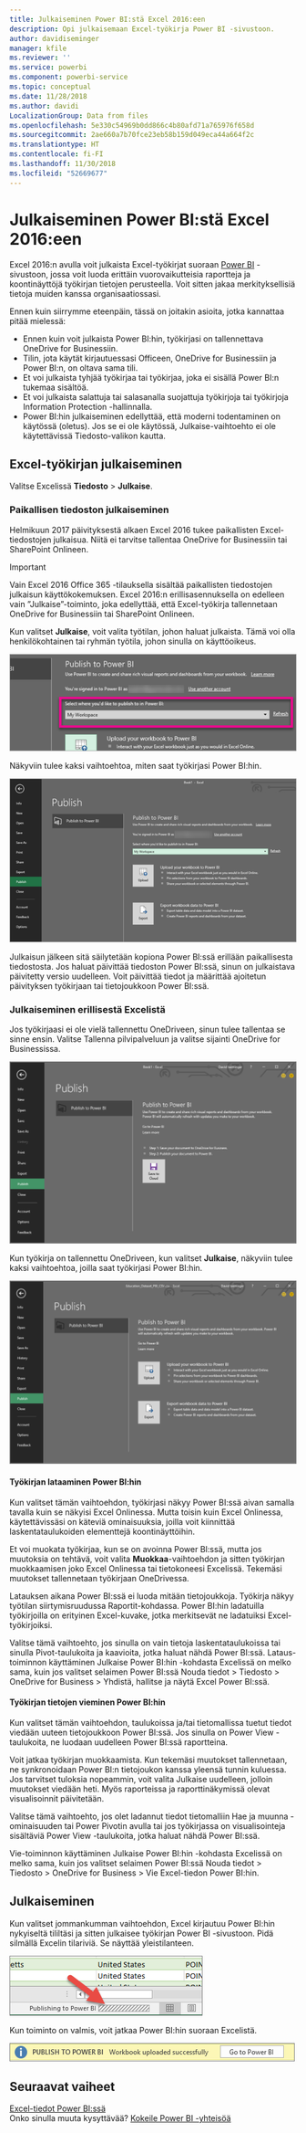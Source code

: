 ```yaml
---
title: Julkaiseminen Power BI:stä Excel 2016:een
description: Opi julkaisemaan Excel-työkirja Power BI -sivustoon.
author: davidiseminger
manager: kfile
ms.reviewer: ''
ms.service: powerbi
ms.component: powerbi-service
ms.topic: conceptual
ms.date: 11/28/2018
ms.author: davidi
LocalizationGroup: Data from files
ms.openlocfilehash: 5e330c54969b0dd866c4b80afd71a765976f658d
ms.sourcegitcommit: 2ae660a7b70fce23eb58b159d049eca44a664f2c
ms.translationtype: HT
ms.contentlocale: fi-FI
ms.lasthandoff: 11/30/2018
ms.locfileid: "52669677"
---
```

# <a name="publish-to-power-bi-from-excel-2016"></a>Julkaiseminen Power BI:stä Excel 2016:een
Excel 2016:n avulla voit julkaista Excel-työkirjat suoraan [Power BI](https://powerbi.microsoft.com) -sivustoon, jossa voit luoda erittäin vuorovaikutteisia raportteja ja koontinäyttöjä työkirjan tietojen perusteella. Voit sitten jakaa merkityksellisiä tietoja muiden kanssa organisaatiossasi.

Ennen kuin siirrymme eteenpäin, tässä on joitakin asioita, jotka kannattaa pitää mielessä:

* Ennen kuin voit julkaista Power BI:hin, työkirjasi on tallennettava OneDrive for Businessiin.
* Tilin, jota käytät kirjautuessasi Officeen, OneDrive for Businessiin ja Power BI:n, on oltava sama tili.
* Et voi julkaista tyhjää työkirjaa tai työkirjaa, joka ei sisällä Power BI:n tukemaa sisältöä.
* Et voi julkaista salattuja tai salasanalla suojattuja työkirjoja tai työkirjoja Information Protection -hallinnalla.
* Power BI:hin julkaiseminen edellyttää, että moderni todentaminen on käytössä (oletus). Jos se ei ole käytössä, Julkaise-vaihtoehto ei ole käytettävissä Tiedosto-valikon kautta.

## <a name="to-publish-your-excel-workbook"></a>Excel-työkirjan julkaiseminen
Valitse Excelissä **Tiedosto** > **Julkaise**.

### <a name="local-file-publishing"></a>Paikallisen tiedoston julkaiseminen
Helmikuun 2017 päivityksestä alkaen Excel 2016 tukee paikallisten Excel-tiedostojen julkaisua. Niitä ei tarvitse tallentaa OneDrive for Businessiin tai SharePoint Onlineen.

> [!IMPORTANT]
> Vain Excel 2016 Office 365 -tilauksella sisältää paikallisten tiedostojen julkaisun käyttökokemuksen. Excel 2016:n erillisasennuksella on edelleen vain ”Julkaise”-toiminto, joka edellyttää, että Excel-työkirja tallennetaan OneDrive for Businessiin tai SharePoint Onlineen.
> 
> 

Kun valitset **Julkaise**, voit valita työtilan, johon haluat julkaista. Tämä voi olla henkilökohtainen tai ryhmän työtila, johon sinulla on käyttöoikeus.

![](media/service-publish-from-excel/pbi_choose_workspace.png)

Näkyviin tulee kaksi vaihtoehtoa, miten saat työkirjasi Power BI:hin.

![](media/service-publish-from-excel/pbi_uploadexport3.png)

Julkaisun jälkeen sitä säilytetään kopiona Power BI:ssä erillään paikallisesta tiedostosta. Jos haluat päivittää tiedoston Power BI:ssä, sinun on julkaistava päivitetty versio uudelleen. Voit päivittää tiedot ja määrittää ajoitetun päivityksen työkirjaan tai tietojoukkoon Power BI:ssä.

### <a name="publishing-from-excel-standalone"></a>Julkaiseminen erillisestä Excelistä
Jos työkirjaasi ei ole vielä tallennettu OneDriveen, sinun tulee tallentaa se sinne ensin. Valitse Tallenna pilvipalveluun ja valitse sijainti OneDrive for Businessissa.

![](media/service-publish-from-excel/pbi_savetoonedrive2.png)

Kun työkirja on tallennettu OneDriveen, kun valitset **Julkaise**, näkyviin tulee kaksi vaihtoehtoa, joilla saat työkirjasi Power BI:hin.

![](media/service-publish-from-excel/pbi_uploadexport2.png)

#### <a name="upload-your-workbook-to-power-bi"></a>Työkirjan lataaminen Power BI:hin
Kun valitset tämän vaihtoehdon, työkirjasi näkyy Power BI:ssä aivan samalla tavalla kuin se näkyisi Excel Onlinessa. Mutta toisin kuin Excel Onlinessa, käytettävissäsi on käteviä ominaisuuksia, joilla voit kiinnittää laskentataulukoiden elementtejä koontinäyttöihin.

Et voi muokata työkirjaa, kun se on avoinna Power BI:ssä, mutta jos muutoksia on tehtävä, voit valita **Muokkaa**-vaihtoehdon ja sitten työkirjan muokkaamisen joko Excel Onlinessa tai tietokoneesi Excelissä. Tekemäsi muutokset tallennetaan työkirjaan OneDrivessa.

Latauksen aikana Power BI:ssä ei luoda mitään tietojoukkoja. Työkirja näkyy työtilan siirtymisruudussa Raportit-kohdassa. Power BI:hin ladatuilla työkirjoilla on erityinen Excel-kuvake, jotka merkitsevät ne ladatuiksi Excel-työkirjoiksi.

Valitse tämä vaihtoehto, jos sinulla on vain tietoja laskentataulukoissa tai sinulla Pivot-taulukoita ja kaavioita, jotka haluat nähdä Power BI:ssä.
Lataus-toiminnon käyttäminen Julkaise Power BI:hin -kohdasta Excelissä on melko sama, kuin jos valitset selaimen Power BI:ssä Nouda tiedot > Tiedosto > OneDrive for Business > Yhdistä, hallitse ja näytä Excel Power BI:ssä.

#### <a name="export-workbook-data-to-power-bi"></a>Työkirjan tietojen vieminen Power BI:hin
Kun valitset tämän vaihtoehdon, taulukoissa ja/tai tietomallissa tuetut tiedot viedään uuteen tietojoukkoon Power BI:ssä. Jos sinulla on Power View -taulukoita, ne luodaan uudelleen Power BI:ssä raportteina.

Voit jatkaa työkirjan muokkaamista. Kun tekemäsi muutokset tallennetaan, ne synkronoidaan Power BI:n tietojoukon kanssa yleensä tunnin kuluessa. Jos tarvitset tuloksia nopeammin, voit valita Julkaise uudelleen, jolloin muutokset viedään heti. Myös raporteissa ja raporttinäkymissä olevat visualisoinnit päivitetään.

Valitse tämä vaihtoehto, jos olet ladannut tiedot tietomalliin Hae ja muunna -ominaisuuden tai Power Pivotin avulla tai jos työkirjassa on visualisointeja sisältäviä Power View -taulukoita, jotka haluat nähdä Power BI:ssä.

Vie-toiminnon käyttäminen Julkaise Power BI:hin -kohdasta Excelissä on melko sama, kuin jos valitset selaimen Power BI:ssä Nouda tiedot > Tiedosto > OneDrive for Business > Vie Excel-tiedon Power BI:hin.

## <a name="publishing"></a>Julkaiseminen
Kun valitset jommankumman vaihtoehdon, Excel kirjautuu Power BI:hin nykyiseltä tililtäsi ja sitten julkaisee työkirjan Power BI -sivustoon. Pidä silmällä Excelin tilariviä. Se näyttää yleistilanteen.

![](media/service-publish-from-excel/pbi_publishingstatus.png)

Kun toiminto on valmis, voit jatkaa Power BI:hin suoraan Excelistä.

![](media/service-publish-from-excel/pbi_gotopbi.png)

## <a name="next-steps"></a>Seuraavat vaiheet
[Excel-tiedot Power BI:ssä](service-excel-workbook-files.md)  
Onko sinulla muuta kysyttävää? [Kokeile Power BI -yhteisöä](http://community.powerbi.com/)

